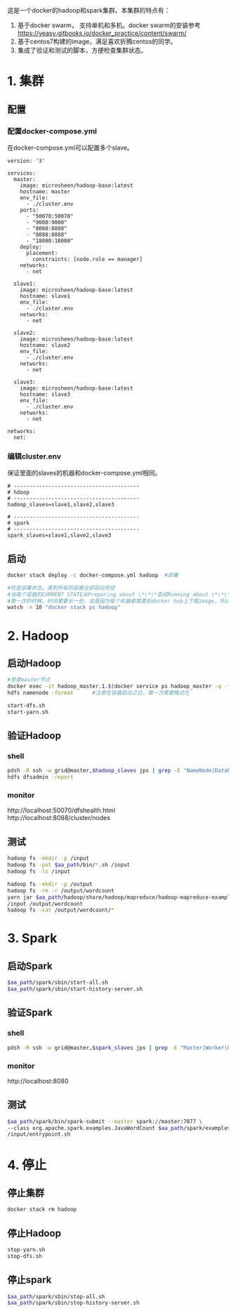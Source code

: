 这是一个docker的hadoop和spark集群。本集群的特点有：

1. 基于docker swarm， 支持单机和多机。docker swarm的安装参考  https://yeasy.gitbooks.io/docker_practice/content/swarm/
2. 基于centos7构建的image，满足喜欢折腾centos的同学。  
3. 集成了验证和测试的脚本，方便检查集群状态。


# 1. 集群

## 配置
### 配置docker-compose.yml
在docker-compose.yml可以配置多个slave。

```
version: '3'

services:
  master:
    image: microsheen/hadoop-base:latest
    hostname: master
    env_file:
      - ./cluster.env    
    ports:
      - "50070:50070"
      - "9000:9000"             
      - "8080:8080"
      - "8088:8088"
      - "18080:18080"    
    deploy:
      placement:
        constraints: [node.role == manager]       
    networks:
      - net       

  slave1:
    image: microsheen/hadoop-base:latest
    hostname: slave1
    env_file:
      - ./cluster.env
    networks:
      - net            
  
  slave2:
    image: microsheen/hadoop-base:latest
    hostname: slave2
    env_file:
      - ./cluster.env         
    networks:
      - net            
      
  slave3:
    image: microsheen/hadoop-base:latest
    hostname: slave3
    env_file:
      - ./cluster.env              
    networks:
      - net   
  
networks:
  net:   
```

### 编辑cluster.env
保证里面的slaves的机器和docker-compose.yml相同。
```
# ----------------------------------------
# hdoop
# ----------------------------------------
hadoop_slaves=slave1,slave2,slave3

# ----------------------------------------
# spark
# ----------------------------------------
spark_slaves=slave1,slave2,slave3
```


## 启动
```bash
docker stack deploy -c docker-compose.yml hadoop  #部署      

#检查部署状态。直到所有的容器全部启动完成
#当每个容器的CURRENT STATE从Preparing about \*\*\*变成Running about \*\*\*），再进行下一步。   
#第一次的时候，时间需要长一些。这是因为每个机器都需要到docker hub上下载image，所以需要一定的时间。   
watch -n 10 "docker stack ps hadoop"      
```


# 2. Hadoop    
## 启动Hadoop   
```bash
#登录master节点    
docker exec -it hadoop_master.1.$(docker service ps hadoop_master -q -f "desired-state=running") bash       
hdfs namenode -format      #注意在容器启动之后，第一次需要格式化

start-dfs.sh  
start-yarn.sh  
```


## 验证Hadoop
### shell  
```bash
pdsh -R ssh -w grid@master,$hadoop_slaves jps | grep -E "NameNode|DataNode|ResourceManager|NodeManager"   
hdfs dfsadmin -report  
```

### monitor  
http://localhost:50070/dfshealth.html  
http://localhost:8088/cluster/nodes  

## 测试  
```bash
hadoop fs -mkdir -p /input  
hadoop fs -put $aa_path/bin/*.sh /input  
hadoop fs -ls /input  

hadoop fs -mkdir -p /output  
hadoop fs -rm -r /output/wordcount  
yarn jar $aa_path/hadoop/share/hadoop/mapreduce/hadoop-mapreduce-examples-2.7.5.jar wordcount \
/input /output/wordcount 
hadoop fs -cat /output/wordcount/*
```


# 3. Spark   
## 启动Spark  
```bash
$aa_path/spark/sbin/start-all.sh  
$aa_path/spark/sbin/start-history-server.sh  
```


## 验证Spark  
### shell  
```bash
pdsh -R ssh -w grid@master,$spark_slaves jps | grep -E "Master|Worker|HistoryServer"  
```

### monitor  
http://localhost:8080  

## 测试
```bash
$aa_path/spark/bin/spark-submit --master spark://master:7077 \
--class org.apache.spark.examples.JavaWordCount $aa_path/spark/examples/jars/spark-examples_2.11-2.2.1.jar \
/input/entrypoint.sh  
```

# 4. 停止   
## 停止集群  
```bash
docker stack rm hadoop  
```

## 停止Hadoop  
```bash
stop-yarn.sh  
stop-dfs.sh  
```

## 停止spark  
```bash
$aa_path/spark/sbin/stop-all.sh  
$aa_path/spark/sbin/stop-history-server.sh  
```



